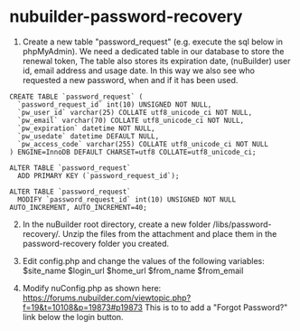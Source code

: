 # nubuilder-password-recovery

1) Create a new table "password_request" (e.g. execute the sql below in phpMyAdmin).
We need a dedicated table in our database to store the renewal token, The table also stores its expiration date, (nuBuilder) user id, email address and usage date.
In this way we also see who requested a new password, when and if it has been used.

```
CREATE TABLE `password_request` (
  `password_request_id` int(10) UNSIGNED NOT NULL,
  `pw_user_id` varchar(25) COLLATE utf8_unicode_ci NOT NULL,
  `pw_email` varchar(70) COLLATE utf8_unicode_ci NOT NULL,
  `pw_expiration` datetime NOT NULL,
  `pw_usedate` datetime DEFAULT NULL,
  `pw_access_code` varchar(255) COLLATE utf8_unicode_ci NOT NULL
) ENGINE=InnoDB DEFAULT CHARSET=utf8 COLLATE=utf8_unicode_ci;

ALTER TABLE `password_request`
  ADD PRIMARY KEY (`password_request_id`);

ALTER TABLE `password_request`
  MODIFY `password_request_id` int(10) UNSIGNED NOT NULL AUTO_INCREMENT, AUTO_INCREMENT=40;
```

2. In the nuBuilder root  directory, create a new folder /libs/password-recovery/. Unzip the files from the attachment and place them in the  password-recovery folder you created.

3.  Edit config.php and change the values of the following variables:
$site_name
$login_url
$home_url
$from_name
$from_email

4. Modify nuConfig.php as shown here: https://forums.nubuilder.com/viewtopic.php?f=19&t=10108&p=19873#p19873
This is to to add a "Forgot Password?" link below the login button.
